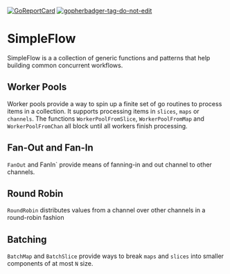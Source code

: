 [![GoReportCard](https://goreportcard.com/badge/github.com/lobocv/simpleflow)](https://goreportcard.com/report/github.com/lobocv/simpleflow)
<a href='https://github.com/jpoles1/gopherbadger' target='_blank'>![gopherbadger-tag-do-not-edit](https://img.shields.io/badge/Go%20Coverage-95%25-brightgreen.svg?longCache=true&style=flat)</a>



# SimpleFlow

SimpleFlow is a a collection of generic functions and patterns that help building common concurrent workflows.


## Worker Pools

Worker pools provide a way to spin up a finite set of go routines to process items in a collection.
It supports processing items in `slices`, `maps` or `channels`. The functions `WorkerPoolFromSlice`, 
`WorkerPoolFromMap` and `WorkerPoolFromChan` all block until all workers finish processing.

## Fan-Out and Fan-In

`FanOut` and FanIn` provide means of fanning-in and out channel to other channels. 

## Round Robin

`RoundRobin` distributes values from a channel over other channels in a round-robin fashion

## Batching

`BatchMap` and `BatchSlice` provide ways to break `maps` and `slices` into smaller components of at most `N` size.
